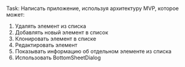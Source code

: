 # 
Task: 
Написать приложение, используя архитектуру MVP, которое может:
1. Удалять элемент из списка
2. Добавлять новый элемент в список
3. Клонировать элемент в списке
4. Редактировать элемент
5. Показывать информацию об отдельном элементе из списка
6. Использовать BottomSheetDialog
